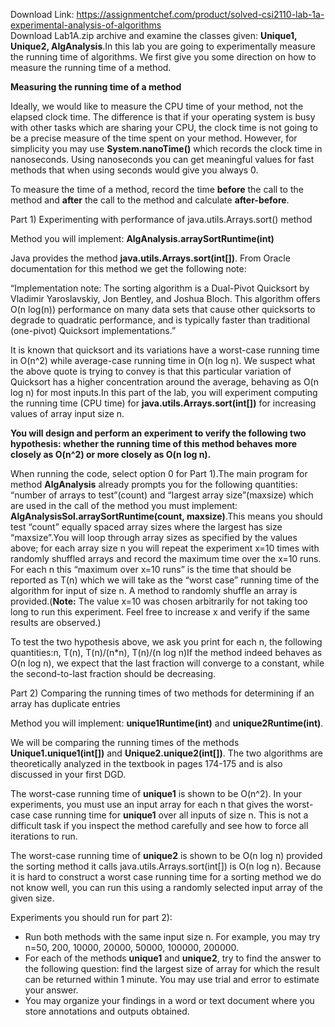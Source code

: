 Download Link: https://assignmentchef.com/product/solved-csi2110-lab-1a-experimental-analysis-of-algorithms
<br>
Download Lab1A.zip archive and examine the classes given: <strong>Unique1, Unique2, AlgAnalysis</strong>.In this lab you are going to experimentally measure the running time of algorithms. We first give you some direction on how to measure the running time of a method.

<strong>Measuring the running time of a method</strong>

Ideally, we would like to measure the CPU time of your method, not the elapsed clock time. The difference is that if your operating system is busy with other tasks which are sharing your CPU, the clock time is not going to be a precise measure of the time spent on your method. However, for simplicity you may use <strong>System.nanoTime()</strong> which records the clock time in nanoseconds. Using nanoseconds you can get meaningful values for fast methods that when using seconds would give you always 0.

To measure the time of a method, record the time <strong>before</strong> the call to the method and <strong>after</strong> the call to the method and calculate <strong>after-before</strong>.

Part 1) Experimenting with performance of java.utils.Arrays.sort() method

Method you will implement: <strong>AlgAnalysis.arraySortRuntime(int)</strong>

Java provides the method <strong>java.utils.Arrays.sort(int[])</strong>. From Oracle documentation for this method we get the following note:

“Implementation note: The sorting algorithm is a Dual-Pivot Quicksort by Vladimir Yaroslavskiy, Jon Bentley, and Joshua Bloch. This algorithm offers O(n log(n)) performance on many data sets that cause other quicksorts to degrade to quadratic performance, and is typically faster than traditional (one-pivot) Quicksort implementations.”

It is known that quicksort and its variations have a worst-case running time in O(n^2) while average-case running time in O(n log n). We suspect what the above quote is trying to convey is that this particular variation of Quicksort has a higher concentration around the average, behaving as O(n log n) for most inputs.In this part of the lab, you will experiment computing the running time (CPU time) for <strong>java.utils.Arrays.sort(int[])</strong> for increasing values of array input size n.

<strong>You will design and perform an experiment to verify the following two hypothesis: whether the running time of this method behaves more closely as O(n^2) or more closely as O(n log n).</strong>

When running the code, select option 0 for Part 1).The main program for method <strong>AlgAnalysis</strong> already prompts you for the following quantities: “number of arrays to test”(count) and “largest array size”(maxsize) which are used in the call of the method you must implement: <strong>AlgAnalysisSol.arraySortRuntime(count, maxsize)</strong>.This means you should test “count” equally spaced array sizes where the largest has size “maxsize”.You will loop through array sizes as specified by the values above; for each array size n you will repeat the experiment x=10 times with randomly shuffled arrays and record the maximum time over the x=10 runs. For each n this “maximum over x=10 runs” is the time that should be reported as T(n) which we will take as the “worst case” running time of the algorithm for input of size n. A method to randomly shuffle an array is provided.(<strong>Note:</strong> The value x=10 was chosen arbitrarily for not taking too long to run this experiment. Feel free to increase x and verify if the same results are observed.)

To test the two hypothesis above, we ask you print for each n, the following quantities:n, T(n), T(n)/(n*n), T(n)/(n log n)If the method indeed behaves as O(n log n), we expect that the last fraction will converge to a constant, while the second-to-last fraction should be decreasing.

Part 2) Comparing the running times of two methods for determining if an array has duplicate entries

Method you will implement: <strong>unique1Runtime(int)</strong> and <strong>unique2Runtime(int)</strong>.

We will be comparing the running times of the methods <strong>Unique1.unique1(int[])</strong> and <strong>Unique2.unique2(int[])</strong>. The two algorithms are theoretically analyzed in the textbook in pages 174-175 and is also discussed in your first DGD.

The worst-case running time of <strong>unique1</strong> is shown to be O(n^2). In your experiments, you must use an input array for each n that gives the worst-case case running time for <strong>unique1</strong> over all inputs of size n. This is not a difficult task if you inspect the method carefully and see how to force all iterations to run.

The worst-case running time of <strong>unique2</strong> is shown to be O(n log n) provided the sorting method it calls java.utils.Arrays.sort(int[]) is O(n log n). Because it is hard to construct a worst case running time for a sorting method we do not know well, you can run this using a randomly selected input array of the given size.

Experiments you should run for part 2):

<ul>

 <li>Run both methods with the same input size n. For example, you may try n=50, 200, 10000, 20000, 50000, 100000, 200000.</li>

 <li>For each of the methods <strong>unique1</strong> and <strong>unique2</strong>, try to find the answer to the following question: find the largest size of array for which the result can be returned within 1 minute. You may use trial and error to estimate your answer.</li>

 <li>You may organize your findings in a word or text document where you store annotations and outputs obtained.</li>

</ul>